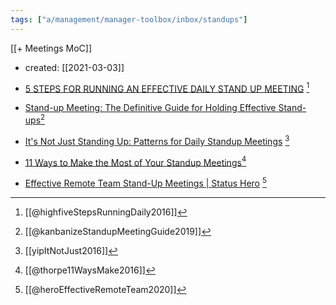 ```yaml
---
tags: ["a/management/manager-toolbox/inbox/standups"]
---
```

[[+ Meetings MoC]]

- created: [[2021-03-03]]

- [5 STEPS FOR RUNNING AN EFFECTIVE DAILY STAND UP MEETING](https://highfive.com/blog/5-steps-running-effective-daily-standup-meeting) [^highfiveStepsRunningDaily2016]
- [Stand-up Meeting: The Definitive Guide for Holding Effective Stand-ups](https://kanbanize.com/blog/running-a-better-stand-up-meeting/)[^kanbanizeStandupMeetingGuide2019]
- [It's Not Just Standing Up: Patterns for Daily Standup Meetings](https://martinfowler.com/articles/itsNotJustStandingUp.html) [^yipItNotJust2016]
- [11 Ways to Make the Most of Your Standup Meetings](https://www.planday.com/blog/daily-standup-meetings/)[^thorpe11WaysMake2016]
- [Effective Remote Team Stand-Up Meetings | Status Hero](https://statushero.com/blog/how-do-I-run-an-effective-standup-meeting-with-a-remote-team/) [^heroEffectiveRemoteTeam2020]

[^highfiveStepsRunningDaily2016]: [[@highfiveStepsRunningDaily2016]]
[^kanbanizeStandupMeetingGuide2019]: [[@kanbanizeStandupMeetingGuide2019]]
[^yipItNotJust2016]: [[yipItNotJust2016]]
[^thorpe11WaysMake2016]: [[@thorpe11WaysMake2016]]
[^heroEffectiveRemoteTeam2020]: [[@heroEffectiveRemoteTeam2020]]